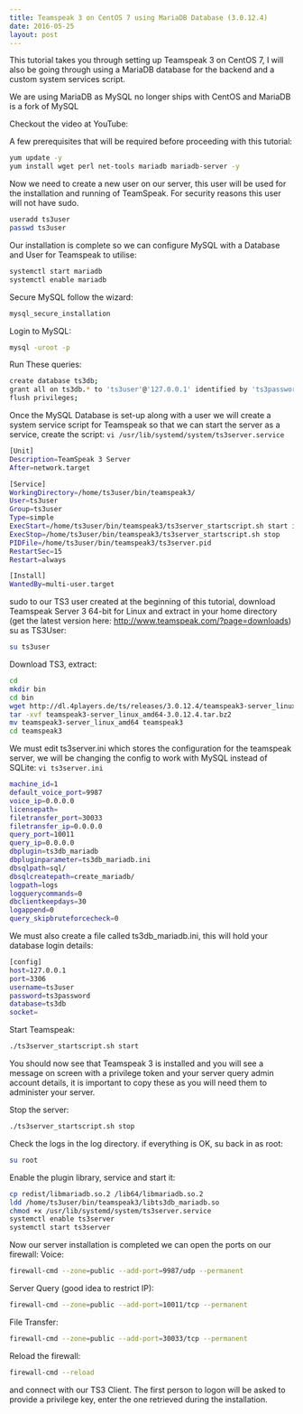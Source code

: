 ```yaml
---
title: Teamspeak 3 on CentOS 7 using MariaDB Database (3.0.12.4)
date: 2016-05-25
layout: post
---
```

This tutorial takes you through setting up Teamspeak 3 on CentOS 7, I will also be going through using a MariaDB database for the backend and a custom system services script.

We are using MariaDB as MySQL no longer ships with CentOS and MariaDB is a fork of MySQL

<!--more-->


Checkout the video at YouTube:


A few prerequisites that will be required before proceeding with this tutorial:

```sh
yum update -y
yum install wget perl net-tools mariadb mariadb-server -y
```

Now we need to create a new user on our server, this user will be used for the installation and running of TeamSpeak. For security reasons this user will not have sudo.

```sh
useradd ts3user
passwd ts3user
```

Our installation is complete so we can configure MySQL with a Database and User for Teamspeak to utilise:

```sh
systemctl start mariadb
systemctl enable mariadb
```

Secure MySQL follow the wizard:

```sh
mysql_secure_installation
```

Login to MySQL:

```sh
mysql -uroot -p
```

Run These queries:

```sh
create database ts3db;
grant all on ts3db.* to 'ts3user'@'127.0.0.1' identified by 'ts3password';
flush privileges;
```

Once the MySQL Database is set-up along with a user we will create a system service script for Teamspeak so that we can start the server as a service, create the script: `vi /usr/lib/systemd/system/ts3server.service`

```sh
[Unit]
Description=TeamSpeak 3 Server
After=network.target

[Service]
WorkingDirectory=/home/ts3user/bin/teamspeak3/
User=ts3user
Group=ts3user
Type=simple
ExecStart=/home/ts3user/bin/teamspeak3/ts3server_startscript.sh start inifile=ts3server.ini
ExecStop=/home/ts3user/bin/teamspeak3/ts3server_startscript.sh stop
PIDFile=/home/ts3user/bin/teamspeak3/ts3server.pid
RestartSec=15
Restart=always

[Install]
WantedBy=multi-user.target
```

sudo to our TS3 user created at the beginning of this tutorial, download Teamspeak Server 3 64-bit for Linux and extract in your home directory (get the latest version here: <http://www.teamspeak.com/?page=downloads>)
su as TS3User:

```sh
su ts3user
```

Download TS3, extract:

```sh
cd
mkdir bin
cd bin
wget http://dl.4players.de/ts/releases/3.0.12.4/teamspeak3-server_linux_amd64-3.0.12.4.tar.bz2
tar -xvf teamspeak3-server_linux_amd64-3.0.12.4.tar.bz2
mv teamspeak3-server_linux_amd64 teamspeak3
cd teamspeak3
```

We must edit ts3server.ini which stores the configuration for the teamspeak server, we will be changing the config to work with MySQL instead of SQLite: `vi ts3server.ini`

```sh
machine_id=1
default_voice_port=9987
voice_ip=0.0.0.0
licensepath=
filetransfer_port=30033
filetransfer_ip=0.0.0.0
query_port=10011
query_ip=0.0.0.0
dbplugin=ts3db_mariadb
dbpluginparameter=ts3db_mariadb.ini
dbsqlpath=sql/
dbsqlcreatepath=create_mariadb/
logpath=logs
logquerycommands=0
dbclientkeepdays=30
logappend=0
query_skipbruteforcecheck=0
```

We must also create a file called ts3db_mariadb.ini, this will hold your database login details:

```sh
[config]
host=127.0.0.1
port=3306
username=ts3user
password=ts3password
database=ts3db
socket=
```

Start Teamspeak:

```sh
./ts3server_startscript.sh start
```

You should now see that Teamspeak 3 is installed and you will see a message on screen with a privilege token and your server query admin account details, it is important to copy these as you will need them to administer your server.

Stop the server:

```sh
./ts3server_startscript.sh stop
```

Check the logs in the log directory. if everything is OK, su back in as root:

```sh
su root
```

Enable the plugin library, service and start it:

```sh
cp redist/libmariadb.so.2 /lib64/libmariadb.so.2
ldd /home/ts3user/bin/teamspeak3/libts3db_mariadb.so
chmod +x /usr/lib/systemd/system/ts3server.service
systemctl enable ts3server
systemctl start ts3server
```

Now our server installation is completed we can open the ports on our firewall:
Voice:

```sh
firewall-cmd --zone=public --add-port=9987/udp --permanent
```

Server Query (good idea to restrict IP):

```sh
firewall-cmd --zone=public --add-port=10011/tcp --permanent
```

File Transfer:

```sh
firewall-cmd --zone=public --add-port=30033/tcp --permanent
```

Reload the firewall:

```sh
firewall-cmd --reload
```

and connect with our TS3 Client. The first person to logon will be asked to provide a privilege key, enter the one retrieved during the installation.
